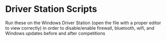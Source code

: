 # Driver Station Scripts

Run these on the Windows Driver Station (open the file with a proper editor to view correctly) in order to disable/enable firewall, bluetooth, wifi, and Windows updates before and after competitions

